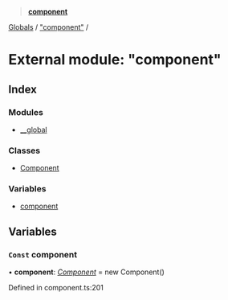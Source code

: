 > **[component](../README.md)**

[Globals](../globals.md) / ["component"](_component_.md) /

# External module: "component"

## Index

### Modules

* [__global](_component_.__global.md)

### Classes

* [Component](../classes/_component_.component.md)

### Variables

* [component](_component_.md#const-component)

## Variables

### `Const` component

• **component**: *[Component](../classes/_component_.component.md)* =  new Component()

Defined in component.ts:201